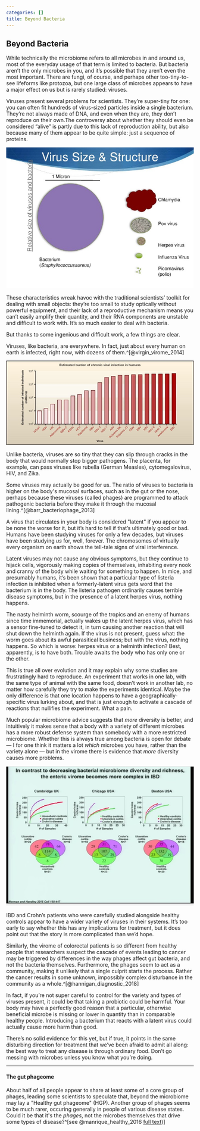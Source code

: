 ```yaml
---
categories: []
title: Beyond Bacteria
---
```


## Beyond Bacteria 


While technically the microbiome refers to all microbes in and around us, most of the everyday usage of that term is limited to bacteria. But bacteria aren’t the only microbes in you, and it’s possible that they aren’t even the most important. There are fungi, of course, and perhaps other too-tiny-to-see lifeforms like protozoa, but one large class of microbes appears to have a major effect on us but is rarely studied: viruses.

Viruses present several problems for scientists. They’re super-tiny for one: you can often fit hundreds of virus-sized particles inside a single bacterium. They’re not always made of DNA, and even when they are, they don’t reproduce on their own.The controversy about whether they should even be considered “alive” is partly due to this lack of reproduction ability, but also because many of them appear to be quite simple: just a sequence of proteins. 

!["Viruses are tiny compared to bacteria. Image:[marneechua](https://www.slideshare.net/marneechua/marine-virus-presentation)"](/Next/assets/virusSizeAndStructure.jpg)

These characteristics wreak havoc with the traditional scientists’ toolkit for dealing with small objects: they’re too small to study optically without powerful equipment, and their lack of a reproductive mechanism means you can’t easily amplify their quantity, and their RNA components are unstable and difficult to work with. It’s so much easier to deal with bacteria.

But thanks to some ingenious and difficult work, a few things are clear.

Viruses, like bacteria, are everywhere. In fact, just about every human on earth is infected, right now, with dozens of them.^[@virgin_virome_2014]

!["You already have an infection with these viruses. [Herbert Virgin at 2015 NIH Dyer Lecture](https://www.youtube.com/watch?v=TRVxTBuvChU)"](/Next/assets/virusInfectEveryone.jpg)


Unlike bacteria, viruses are so tiny that they can slip through cracks in the body that would normally stop bigger pathogens. The placenta, for example, can pass viruses like rubella (German Measles), cytomegalovirus, HIV, and Zika. 

Some viruses may actually be good for us. The ratio of viruses to bacteria is higher on the body's mucosal surfaces, such as in the gut or the nose, perhaps because these viruses (called phages) are programmed to attack pathogenic bacteria before they make it through the mucosal lining.^[@barr_bacteriophage_2013]

A virus that circulates in your body is considered "latent" if you appear to be none the worse for it, but it’s hard to tell if that’s ultimately good or bad. Humans have been studying viruses for only a few decades, but viruses have been studying *us* for, well, forever. The chromosomes of virtually every organism on earth shows the tell-tale signs of viral interference.

Latent viruses may not cause any obvious symptoms, but they continue to hijack cells, vigorously making copies of themselves, inhabiting every nook and cranny of the body while waiting for something to happen. In mice, and presumably humans, it’s been shown that a particular type of listeria infection is inhibited when a formerly-latent virus gets word that the bacterium is in the body. The listeria pathogen ordinarily causes terrible disease symptoms, but in the presence of a latent herpes virus, nothing happens.

The nasty helminth worm, scourge of the tropics and an enemy of humans since time immemorial, actually wakes up the latent herpes virus, which has a sensor fine-tuned to detect it, in turn causing another reaction that will shut down the helminth again. If the virus is not present, guess what: the worm goes about its awful parasitical business; but with the virus, nothing happens. So which is worse: herpes virus or a helminth infection? Best, apparently, is to have both. Trouble awaits the body who has only one or the other.

This is true all over evolution and it may explain why some studies are frustratingly hard to reproduce. An experiment that works in one lab, with the same type of animal with the same food, doesn’t work in another lab, no matter how carefully they try to make the experiments identical. Maybe the only difference is that one location happens to have a geographically-specific virus lurking about, and that is just enough to activate a cascade of reactions that nullifies the experiment. What a pain.

Much popular microbiome advice suggests that *more* diversity is better, and intuitively it makes sense that a body with a variety of different microbes has a more robust defense system than somebody with a more restricted microbiome. Whether this is always true among bacteria is open for debate — I for one think it matters a lot *which* microbes you have, rather than the variety alone — but in the virome there is evidence that *more* diversity causes more problems.

![](/Next/assets/virusEnteric.jpg)

IBD and Crohn’s patients who were carefully studied alongside healthy controls appear to have a wider variety of viruses in their systems. It’s too early to say whether this has any implications for treatment, but it does point out that the story is more complicated than we’d hope.

Similarly, the virome of colorectal patients is so different from healthy people that researchers suspect the cascade of events leading to cancer may be triggered by differences in the way phages affect gut bacteria, and not the bacteria themselves. Furthermore, the phages seem to act as a community, making it unlikely that a single culprit starts the process. Rather the cancer results in some unknown, impossibly complex disturbance in the community as a whole.^[@hannigan_diagnostic_2018]

In fact, if you’re not super careful to control for the variety and types of viruses present, it could be that taking a probiotic could be harmful. Your body may have a perfectly good reason that a particular, otherwise beneficial microbe is missing or lower in quantity than in comparable healthy people. Introducing a bacterium that reacts with a latent virus could actually cause more harm than good.

There’s no solid evidence for this yet, but if true, it points in the same disturbing direction for treatment that we’ve been afraid to admit all along: the best way to treat any disease is through ordinary food. Don’t go messing with microbes unless you know what you’re doing.

---

#### The gut phageome

About half of all people appear to share at least some of a core group of phages, leading some scientists to speculate that, beyond the microbiome may lay a "Healthy gut phageome" (HGP). Another group of phages seems to be much rarer, occuring generally in people of various disease states. Could it be that it's the *phages*, not the microbes themselves that drive some types of disease?^[see @manrique_healthy_2016 [full text](http://www.pnas.org/content/113/37/10400.abstract ))]
